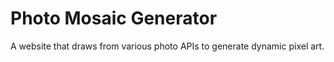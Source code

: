 # Photo Mosaic Generator
A website that draws from various photo APIs to generate dynamic pixel art.